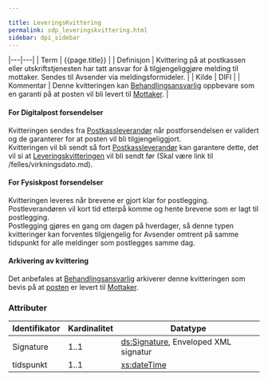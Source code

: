 ```yaml
---

title: LeveringsKvittering  
permalink: sdp_leveringskvittering.html
sidebar: dpi_sidebar
---
```


|---|---|
| Term          | {{page.title}} |
| Definisjon    | Kvittering på at postkassen eller utskriftstjenesten har tatt ansvar for å tilgjengeliggjøre melding til mottaker. Sendes til Avsender via meldingsformideler. |
| Kilde         | DIFI |
| Kommentar     | Denne kvitteringen kan [Behandlingsansvarlig](../forretningslag/Aktorer.md) oppbevare som en garanti på at posten vil bli levert til [Mottaker](../begrep/Mottaker.md). |

#### For Digitalpost forsendelser

Kvitteringen sendes fra [Postkassleverandør](https://difi.github.io/felleslosninger/sdp_aktorer.html)
når postforsendelsen er validert og de garanterer for at posten vil bli
tilgjengeliggjort.  
Kvitteringen vil bli sendt så fort
[Postkassleverandør](https://difi.github.io/felleslosninger/sdp_aktorer.html) kan garantere dette,
det vil si at [Leveringskvitteringen](LeveringsKvittering.md) vil bli sendt
før (Skal være link til /felles/virkningsdato.md).

#### For Fysiskpost forsendelser

Kvitteringen leveres når brevene er gjort klar for postlegging.
Postleverandøren vil kort tid etterpå komme og hente brevene som er lagt
til postlegging.  
Postlegging gjøres en gang om dagen på hverdager, så denne typen
kvitteringer kan forventes tilgjengelig for Avsender omtrent på samme
tidspunkt for alle meldinger som postlegges samme dag.

#### Arkivering av kvittering

Det anbefales at [Behandlingsansvarlig](https://difi.github.io/felleslosninger/sdp_aktorer.html)
arkiverer denne kvitteringen som bevis på at
[posten](DigitalPostMelding.md) er levert til
[Mottaker](../begrep/Mottaker.md).

### Attributer

| Identifikator | Kardinalitet | Datatype |
| --- | --- | --- |
| Signature | 1..1 | [ds:Signature](https://www.oasis-open.org/committees/download.php/21256/wss-v1.1-spec-errata-os-SOAPMessageSecurity.htm#_Toc118717148), Enveloped XML signatur |
| tidspunkt | 1..1 | [xs:dateTime](http://www.w3.org/TR/xmlschema-2/#dateTime) |
